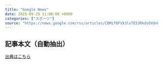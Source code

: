 ```yaml
---
title: "Google News"
date: 2025-09-29 11:00:08 +0900
categories: ["スポーツ"]
source: "https://news.google.com/rss/articles/CBMif0FVX3lxTE53RkdsOVdnUHVVU2w0eWg2TW5rYzRqRFlkTFpRWk5Ud2d2Z01scGsxb1U4NVdhaXh2c1VmWWxXSU5hU2NDRExwYUtpbldRUWx2VlFuMlNnMk5FWjFBR3QybFlYSWlZdmVhSXdRVjJmYmpLTVp6QTNRZzhkUTQyTzQ?oc=5"
---
```


## 記事本文（自動抽出）
<body class="y0K44d EA71Tc" id="readabilityBody"></body>

[出典はこちら](https://news.google.com/rss/articles/CBMif0FVX3lxTE53RkdsOVdnUHVVU2w0eWg2TW5rYzRqRFlkTFpRWk5Ud2d2Z01scGsxb1U4NVdhaXh2c1VmWWxXSU5hU2NDRExwYUtpbldRUWx2VlFuMlNnMk5FWjFBR3QybFlYSWlZdmVhSXdRVjJmYmpLTVp6QTNRZzhkUTQyTzQ?oc=5)
